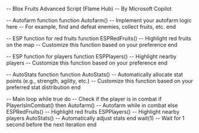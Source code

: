 -- Blox Fruits Advanced Script (Flame Hub)
-- By Microsoft Copilot

-- Autofarm function
function Autofarm()
    -- Implement your autofarm logic here
    -- For example, find and defeat enemies, collect fruits, etc.
end

-- ESP function for red fruits
function ESPRedFruits()
    -- Highlight red fruits on the map
    -- Customize this function based on your preference
end

-- ESP function for players
function ESPPlayers()
    -- Highlight nearby players
    -- Customize this function based on your preference
end

-- AutoStats function
function AutoStats()
    -- Automatically allocate stat points (e.g., strength, agility, etc.)
    -- Customize this function based on your preferred stat distribution
end

-- Main loop
while true do
    -- Check if the player is in combat
    if PlayerIsInCombat() then
        Autofarm() -- Autofarm while in combat
    else
        ESPRedFruits() -- Highlight red fruits
        ESPPlayers() -- Highlight nearby players
        AutoStats() -- Automatically adjust stats
    end
    wait(1) -- Wait for 1 second before the next iteration
end

